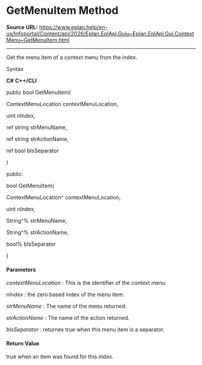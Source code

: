 # GetMenuItem Method

**Source URL:** https://www.eplan.help/en-us/Infoportal/Content/api/2026/Eplan.EplApi.Guiu~Eplan.EplApi.Gui.ContextMenu~GetMenuItem.html

---

Get the menu item of a context menu from the index.

Syntax

**C#**
**C++/CLI**


public bool GetMenuItem( 

   ContextMenuLocation contextMenuLocation,

   uint nIndex,

   ref string strMenuName,

   ref string strActionName,

   ref bool bIsSeparator

)

public:

bool GetMenuItem( 

   ContextMenuLocation^ contextMenuLocation,

   uint nIndex,

   String^% strMenuName,

   String^% strActionName,

   bool% bIsSeparator

)


#### Parameters

*contextMenuLocation*
:   This is the identifier of the context menu

*nIndex*
:   the zero based index of the menu item.

*strMenuName*
:   The name of the menu returned.

*strActionName*
:   The name of the action returned.

*bIsSeparator*
:   returnes true when this menu item is a separator.

#### Return Value

true when an item was found for this index.
